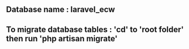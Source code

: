 Database name : laravel_ecw
--------------------------------
To migrate database tables : 'cd' to 'root folder' then run 'php artisan migrate'
--------------------------------